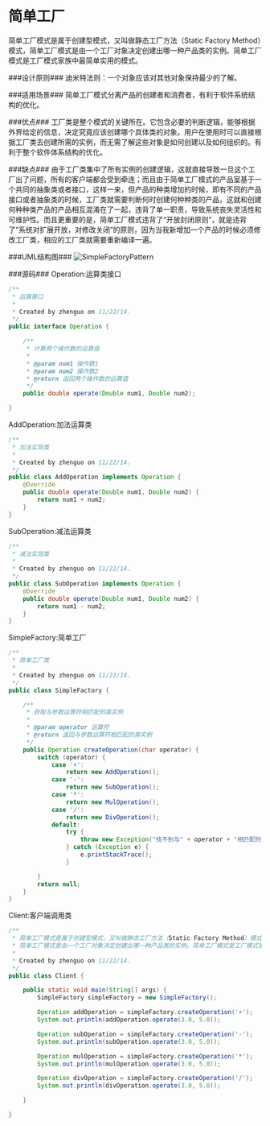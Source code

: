 简单工厂
========

  简单工厂模式是属于创建型模式，又叫做静态工厂方法（Static Factory Method）模式，简单工厂模式是由一个工厂对象决定创建出哪一种产品类的实例。简单工厂模式是工厂模式家族中最简单实用的模式。
  
###设计原则###
  迪米特法则：一个对象应该对其他对象保持最少的了解。

###适用场景###
  简单工厂模式分离产品的创建者和消费者，有利于软件系统结构的优化。

###优点###
  工厂类是整个模式的关键所在。它包含必要的判断逻辑，能够根据外界给定的信息，决定究竟应该创建哪个具体类的对象。用户在使用时可以直接根据工厂类去创建所需的实例，而无需了解这些对象是如何创建以及如何组织的。有利于整个软件体系结构的优化。

###缺点###
  由于工厂类集中了所有实例的创建逻辑，这就直接导致一旦这个工厂出了问题，所有的客户端都会受到牵连；而且由于简单工厂模式的产品室基于一个共同的抽象类或者接口，这样一来，但产品的种类增加的时候，即有不同的产品接口或者抽象类的时候，工厂类就需要判断何时创建何种种类的产品，这就和创建何种种类产品的产品相互混淆在了一起，违背了单一职责，导致系统丧失灵活性和可维护性。而且更重要的是，简单工厂模式违背了“开放封闭原则”，就是违背了“系统对扩展开放，对修改关闭”的原则，因为当我新增加一个产品的时候必须修改工厂类，相应的工厂类就需要重新编译一遍。

###UML结构图###
![SimpleFactoryPattern](http://worthed.com/imgs/post/SimpleFactoryPattern.png)

###源码###
Operation:运算类接口
```java
/**
 * 运算接口
 *
 * Created by zhenguo on 11/22/14.
 */
public interface Operation {

    /**
     * 计算两个操作数的运算值
     *
     * @param num1 操作数1
     * @param num2 操作数2
     * @return 返回两个操作数的运算值
     */
    public double operate(Double num1, Double num2);

}
```

AddOperation:加法运算类
```java
/**
 * 加法实现类
 *
 * Created by zhenguo on 11/22/14.
 */
public class AddOperation implements Operation {
    @Override
    public double operate(Double num1, Double num2) {
        return num1 + num2;
    }
}
```

SubOperation:减法运算类
```java
/**
 * 减法实现类
 *
 * Created by zhenguo on 11/22/14.
 */
public class SubOperation implements Operation {
    @Override
    public double operate(Double num1, Double num2) {
        return num1 - num2;
    }
}
```

SimpleFactory:简单工厂
```java
/**
 * 简单工厂类
 *
 * Created by zhenguo on 11/22/14.
 */
public class SimpleFactory {

    /**
     * 获取与参数运算符相匹配的类实例
     *
     * @param operator 运算符
     * @return 返回与参数运算符相匹配的类实例
     */
    public Operation createOperation(char operator) {
        switch (operator) {
            case '+':
                return new AddOperation();
            case '-':
                return new SubOperation();
            case '*':
                return new MulOperation();
            case '/':
                return new DivOperation();
            default:
                try {
                    throw new Exception("找不到与" + operator + "相匹配的运算符");
                } catch (Exception e) {
                    e.printStackTrace();
                }

        }
        return null;
    }
}
```

Client:客户端调用类
```java
/**
 * 简单工厂模式是属于创建型模式，又叫做静态工厂方法（Static Factory Method）模式，
 * 简单工厂模式是由一个工厂对象决定创建出哪一种产品类的实例。简单工厂模式是工厂模式家族中最简单实用的模式。
 *
 * Created by zhenguo on 11/22/14.
 */
public class Client {

    public static void main(String[] args) {
        SimpleFactory simpleFactory = new SimpleFactory();

        Operation addOperation = simpleFactory.createOperation('+');
        System.out.println(addOperation.operate(3.0, 5.0));

        Operation subOperation = simpleFactory.createOperation('-');
        System.out.println(subOperation.operate(3.0, 5.0));

        Operation mulOperation = simpleFactory.createOperation('*');
        System.out.println(mulOperation.operate(3.0, 5.0));

        Operation divOperation = simpleFactory.createOperation('/');
        System.out.println(divOperation.operate(3.0, 5.0));

    }

}
```


  

